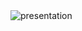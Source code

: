 <img src="https://cdn.discordapp.com/attachments/864514803715932210/889535253104963674/about_me.png" alt="presentation">
